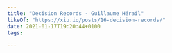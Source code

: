 ```yaml
---
title: "Decision Records - Guillaume Hérail"
likeOf: "https://xiu.io/posts/16-decision-records/"
date: 2021-01-17T19:20:44+0100
tags:

---
```

